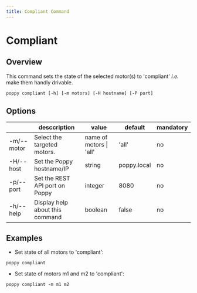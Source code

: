 ```yaml
---
title: Compliant Command
---
```


# Compliant

## Overview

This command sets the state of the selected motor(s) to 'compliant' _i.e._ make them handly drivable.

```shell
poppy compliant [-h] [-m motors] [-H hostname] [-P port]
```

## Options

&nbsp; | desccription | value | default | mandatory
--- | --- | --- | --- | ---
-m/--motor | Select the targeted motors.| name of motors \| 'all' | 'all' | no
-H/--host | Set the Poppy hostname/IP | string | poppy.local | no
-p/--port | Set the REST API port on Poppy | integer | 8080 | no
-h/--help | Display help about this command | boolean | false | no

## Examples

- Set state of all motors to 'compliant':
```shell
poppy compliant
```
- Set state of motors m1 and m2 to 'compliant':
```shell
poppy compliant -m m1 m2
```